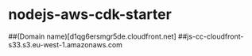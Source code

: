 # nodejs-aws-cdk-starter
##(Domain name)[d1qg6ersmgr5de.cloudfront.net]
##js-cc-cloudfront-s33.s3.eu-west-1.amazonaws.com
